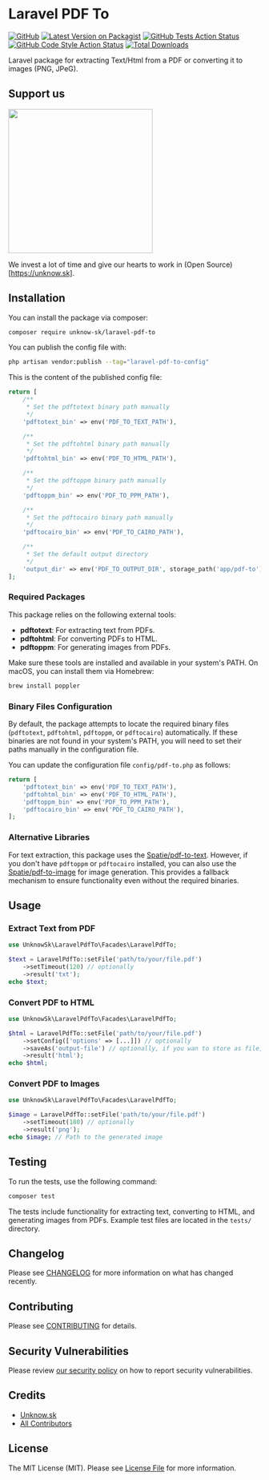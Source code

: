 # Laravel PDF To
[![GitHub](https://img.shields.io/github/license/unknow-sk/laravel-pdf-to?style=flat-square)](LICENSE)
[![Latest Version on Packagist](https://img.shields.io/packagist/v/unknow-sk/laravel-pdf-to.svg?style=flat-square)](https://packagist.org/packages/unknow-sk/laravel-pdf-to)
[![GitHub Tests Action Status](https://img.shields.io/github/actions/workflow/status/unknow-sk/laravel-pdf-to/run-tests.yml?branch=main&label=tests&style=flat-square)](https://github.com/unknow-sk/laravel-pdf-to/actions?query=workflow%3Arun-tests+branch%3Amain)
[![GitHub Code Style Action Status](https://img.shields.io/github/actions/workflow/status/unknow-sk/laravel-pdf-to/fix-php-code-style-issues.yml?branch=main&label=code%20style&style=flat-square)](https://github.com/unknow-sk/laravel-pdf-to/actions?query=workflow%3A"Fix+PHP+code+style+issues"+branch%3Amain)
[![Total Downloads](https://img.shields.io/packagist/dt/unknow-sk/laravel-pdf-to.svg?style=flat-square)](https://packagist.org/packages/unknow-sk/laravel-pdf-to)

Laravel package for extracting Text/Html from a PDF or converting it to images (PNG, JPeG).

## Support us

[<img src="https://unknow.sk/logo.svg" width="288px" />](https://opencollective.com/unknow-sk)

We invest a lot of time and give our hearts to work in (Open Source)[https://unknow.sk].

## Installation

You can install the package via composer:

```bash
composer require unknow-sk/laravel-pdf-to
```

You can publish the config file with:

```bash
php artisan vendor:publish --tag="laravel-pdf-to-config"
```

This is the content of the published config file:

```php
return [
    /**
     * Set the pdftotext binary path manually
     */
    'pdftotext_bin' => env('PDF_TO_TEXT_PATH'),

    /**
     * Set the pdftohtml binary path manually
     */
    'pdftohtml_bin' => env('PDF_TO_HTML_PATH'),

    /**
     * Set the pdftoppm binary path manually
     */
    'pdftoppm_bin' => env('PDF_TO_PPM_PATH'),

    /**
     * Set the pdftocairo binary path manually
     */
    'pdftocairo_bin' => env('PDF_TO_CAIRO_PATH'),

    /**
     * Set the default output directory
     */
    'output_dir' => env('PDF_TO_OUTPUT_DIR', storage_path('app/pdf-to')),
];
```

### Required Packages

This package relies on the following external tools:

- **pdftotext**: For extracting text from PDFs.
- **pdftohtml**: For converting PDFs to HTML.
- **pdftoppm**: For generating images from PDFs.

Make sure these tools are installed and available in your system's PATH. On macOS, you can install them via Homebrew:

```bash
brew install poppler
```

### Binary Files Configuration

By default, the package attempts to locate the required binary files (`pdftotext`, `pdftohtml`, `pdftoppm`, or `pdftocairo`) automatically. If these binaries are not found in your system's PATH, you will need to set their paths manually in the configuration file.

You can update the configuration file `config/pdf-to.php` as follows:

```php
return [
    'pdftotext_bin' => env('PDF_TO_TEXT_PATH'),
    'pdftohtml_bin' => env('PDF_TO_HTML_PATH'),
    'pdftoppm_bin' => env('PDF_TO_PPM_PATH'),
    'pdftocairo_bin' => env('PDF_TO_CAIRO_PATH'),
];
```

### Alternative Libraries

For text extraction, this package uses the [Spatie/pdf-to-text](https://github.com/spatie/pdf-to-text). However, if you don't have `pdftoppm` or `pdftocairo` installed, you can also use the [Spatie/pdf-to-image](https://github.com/spatie/pdf-to-image) for image generation. This provides a fallback mechanism to ensure functionality even without the required binaries.

## Usage

### Extract Text from PDF

```php
use UnknowSk\LaravelPdfTo\Facades\LaravelPdfTo;

$text = LaravelPdfTo::setFile('path/to/your/file.pdf')
    ->setTimeout(120) // optionally
    ->result('txt');
echo $text;
```

### Convert PDF to HTML

```php
use UnknowSk\LaravelPdfTo\Facades\LaravelPdfTo;

$html = LaravelPdfTo::setFile('path/to/your/file.pdf')
    ->setConfig(['options' => [...]]) // optionally
    ->saveAs('output-file') // optionally, if you wan to store as file, then result returns path
    ->result('html');
echo $html;
```

### Convert PDF to Images

```php
use UnknowSk\LaravelPdfTo\Facades\LaravelPdfTo;

$image = LaravelPdfTo::setFile('path/to/your/file.pdf')
    ->setTimeout(180) // optionally
    ->result('png');
echo $image; // Path to the generated image
```

## Testing

To run the tests, use the following command:

```bash
composer test
```

The tests include functionality for extracting text, converting to HTML, and generating images from PDFs. Example test files are located in the `tests/` directory.

## Changelog

Please see [CHANGELOG](CHANGELOG.md) for more information on what has changed recently.

## Contributing

Please see [CONTRIBUTING](CONTRIBUTING.md) for details.

## Security Vulnerabilities

Please review [our security policy](../../security/policy) on how to report security vulnerabilities.

## Credits

- [Unknow.sk](https://github.com/unknow-sk)
- [All Contributors](../../contributors)

## License

The MIT License (MIT). Please see [License File](LICENSE) for more information.
